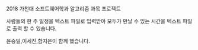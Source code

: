 2018 가천대 소프트웨어학과 알고리즘 과목 프로젝트

사람들의 한 주 일정을 텍스트 파일로 입력받아 모두가 만날 수 있는 시간을 텍스트 파일로 출력 할 수 있습니다.

윤승일,이세진,함지은이 함께 했습니다.
